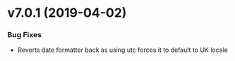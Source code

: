 # v7.0.1 (2019-04-02)
### Bug Fixes
* Reverts date formatter back as using utc forces it to default to UK locale


